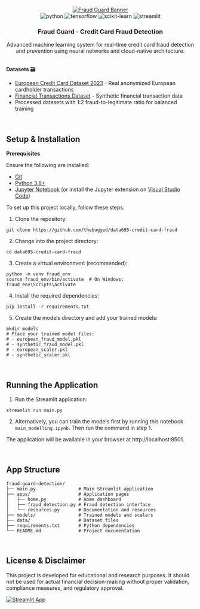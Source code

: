 <div align="center">
  <br />
    <a href="#" target="_blank">
      <img src="https://github.com/user-attachments/assets/b30687ae-afb2-4f35-aa0d-9ea922809394" alt="Fraud Guard Banner">
    </a>
  <br />

  <div>
    <img src="https://img.shields.io/badge/-Python-black?style=for-the-badge&logoColor=white&logo=python&color=3776AB" alt="python" />
    <img src="https://img.shields.io/badge/-TensorFlow-black?style=for-the-badge&logoColor=white&logo=tensorflow&color=FF6F00" alt="tensorflow" />
    <img src="https://img.shields.io/badge/-scikit_learn-black?style=for-the-badge&logoColor=white&logo=scikitlearn&color=F7931E" alt="scikit-learn" />
    <img src="https://img.shields.io/badge/-Streamlit-black?style=for-the-badge&logoColor=white&logo=streamlit&color=FF4B4B" alt="streamlit" />
    </div>

  <h3 align="center">Fraud Guard - Credit Card Fraud Detection</h3>

   <div align="center">
     Advanced machine learning system for real-time credit card fraud detection and prevention using neural networks and cloud-native architecture.
    </div>
</div>

<br/>

**Datasets** 🗃️
- [European Credit Card Dataset 2023](https://www.kaggle.com/datasets/nelgiriyewithana/credit-card-fraud-detection-dataset-2023) - Real anonymized European cardholder transactions
- [Financial Transactions Dataset](https://www.kaggle.com/datasets/aryan208/financial-transactions-dataset-for-fraud-detection) - Synthetic financial transaction data
- Processed datasets with 1:2 fraud-to-legitimate ratio for balanced training

<br/>

## Setup & Installation

**Prerequisites**

Ensure the following are installed:
- [Git](https://git-scm.com/)
- [Python 3.8+](https://www.python.org/downloads/)
- [Jupyter Notebook](https://jupyter.org/install) (or install the Jupyter extension on [Visual Studio Code](https://code.visualstudio.com/))
  
To set up this project locally, follow these steps:

1. Clone the repository:
```shell
git clone https://github.com/thebugged/data695-credit-card-fraud
```

2. Change into the project directory: 
```shell
cd data695-credit-card-fraud
```

3. Create a virtual environment (recommended):
```shell
python -m venv fraud_env
source fraud_env/bin/activate  # On Windows: fraud_env\Scripts\activate
```

4. Install the required dependencies: 
```shell
pip install -r requirements.txt
```

5. Create the models directory and add your trained models:
```shell
mkdir models
# Place your trained model files:
# - european_fraud_model.pkl
# - synthetic_fraud_model.pkl
# - european_scaler.pkl
# - synthetic_scaler.pkl
```

<br/>

## Running the Application

1. Run the Streamlit application: 
```shell
streamlit run main.py
```

2. Alternatively, you can train the models first by running this notebook `main_modelling.ipynb`. Then run the command in step 1.

The application will be available in your browser at http://localhost:8501.

<br/>


## App Structure

```
fraud-guard-detection/
├── main.py                # Main Streamlit application
├── apps/                  # Application pages
│   ├── home.py            # Home dashboard
│   ├── fraud_detection.py # Fraud detection interface
│   └── resources.py       # Documentation and resources
├── models/                # Trained models and scalers
├── data/                  # Dataset files
├── requirements.txt       # Python dependencies
└── README.md              # Project documentation
```

<br/>


## License & Disclaimer 

This project is developed for educational and research purposes. It should not be used for actual financial decision-making without proper validation, compliance measures, and regulatory approval.

[![Streamlit App](https://static.streamlit.io/badges/streamlit_badge_black_white.svg)](https://fraud-guard.streamlit.app/)


